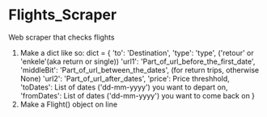 # Flights_Scraper
Web scraper that checks flights

1. Make a dict like so:
dict = {
    'to': 'Destination',
    'type': 'type', ('retour' or 'enkele'(aka return or single))
    'url1': 'Part_of_url_before_the_first_date',
    'middleBit': 'Part_of_url_between_the_dates', (for return trips, otherwise None)
    'url2': 'Part_of_url_after_dates',
    'price': Price threshhold,
    'toDates': List of dates ('dd-mm-yyyy') you want to depart on,
    'fromDates': List of dates ('dd-mm-yyyy') you want to come back on
}
2. Make a Flight() object on line
